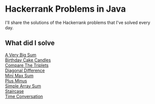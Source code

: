 # Hackerrank Problems in Java
I'll share the solutions of the Hackerrank problems that I've solved every day.

## What did I solve
[A Very Big Sum](/src/aVeryBigSum.java)\
[Birthday Cake Candles](/src/birthdayCakeCandles.java)\
[Compare The Triplets](/src/compareTheTriplets.java)\
[Diagonal Difference](/src/diagonalDifference.java)\
[Mini Max Sum](/src/minMaxSum.java)\
[Plus Minus](/src/plusMinus.java)\
[Simple Array Sum](/src/simpleArraySum.java)\
[Staircase](/src/staircase.java)\
[Time Conversation](/src/timeConversation.java)
